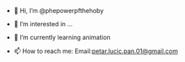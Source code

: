 - 👋 Hi, I’m @phepowerpfthehoby
- 👀 I’m interested in ...
- 🌱 I’m currently learning animation

- 📫 How to reach me: Email:petar.lucic.pan.01@gmail.com

<!---
phepowerpfthehoby/phepowerpfthehoby is a ✨ special ✨ repository because its `README.md` (this file) appears on your GitHub profile.
You can click the Preview link to take a look at your changes.
--->
